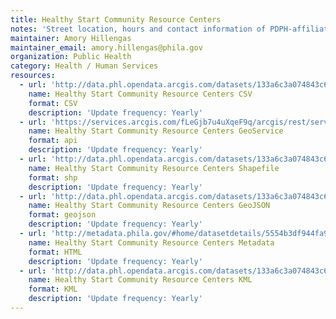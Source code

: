 ```yaml
---
title: Healthy Start Community Resource Centers
notes: 'Street location, hours and contact information of PDPH-affiliated HealthyStart Community Resource Centers.'
maintainer: Amory Hillengas
maintainer_email: amory.hillengas@phila.gov
organization: Public Health
category: Health / Human Services
resources:
  - url: 'http://data.phl.opendata.arcgis.com/datasets/133a6c3a074843c6ab62b51f31a114a8_0.csv'
    name: Healthy Start Community Resource Centers CSV
    format: CSV
    description: 'Update frequency: Yearly'
  - url: 'https://services.arcgis.com/fLeGjb7u4uXqeF9q/arcgis/rest/services/Healthy_Start_CRCs/FeatureServer/0/query?outFields=*&where=1%3D1'
    name: Healthy Start Community Resource Centers GeoService
    format: api
    description: 'Update frequency: Yearly'
  - url: 'http://data.phl.opendata.arcgis.com/datasets/133a6c3a074843c6ab62b51f31a114a8_0.zip'
    name: Healthy Start Community Resource Centers Shapefile
    format: shp
    description: 'Update frequency: Yearly'
  - url: 'http://data.phl.opendata.arcgis.com/datasets/133a6c3a074843c6ab62b51f31a114a8_0.geojson'
    name: Healthy Start Community Resource Centers GeoJSON
    format: geojson
    description: 'Update frequency: Yearly'
  - url: 'http://metadata.phila.gov/#home/datasetdetails/5554b3df944fa99e45287063/representationdetails/555d6294f9ee802a10006faf/'
    name: Healthy Start Community Resource Centers Metadata
    format: HTML
    description: 'Update frequency: Yearly'
  - url: 'http://data.phl.opendata.arcgis.com/datasets/133a6c3a074843c6ab62b51f31a114a8_0.kml'
    name: Healthy Start Community Resource Centers KML
    format: KML
    description: 'Update frequency: Yearly'
---
```

